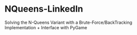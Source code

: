 # NQueens-LinkedIn
Solving the N-Queens Variant with a Brute-Force/BackTracking Implementation + Interface with PyGame
